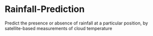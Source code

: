 # Rainfall-Prediction
Predict the presence or absence of rainfall at a particular position, by satellite-based measurements of cloud temperature
